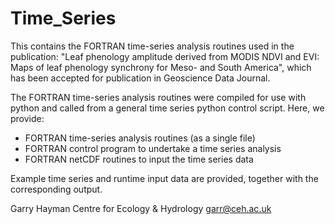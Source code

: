 # Time_Series
This contains the FORTRAN time-series analysis routines used in the publication: "Leaf phenology amplitude derived from MODIS NDVI and EVI: Maps of leaf phenology synchrony for Meso- and South America", which has been accepted for publication in Geoscience Data Journal. 

The FORTRAN time-series analysis routines were compiled for use with python and called from a general time series python control script. Here, we provide:
* FORTRAN time-series analysis routines (as a single file)
* FORTRAN control program to undertake a time series analysis
* FORTRAN netCDF routines to input the time series data

Example time series and runtime input data are provided, together with the corresponding output.

Garry Hayman
Centre for Ecology & Hydrology
garr@ceh.ac.uk
